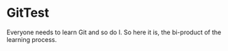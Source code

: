 # GitTest
Everyone needs to learn Git and so do I. So here it is, the bi-product of the learning process.
